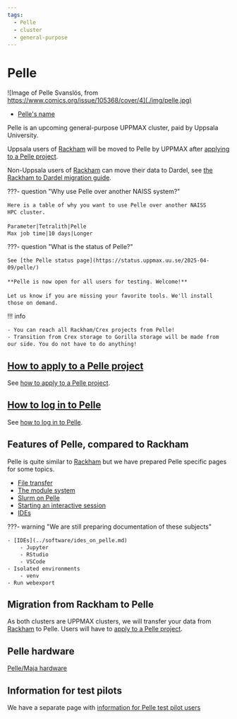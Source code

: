 ```yaml
---
tags:
  - Pelle
  - cluster
  - general-purpose
---
```


# Pelle

![Image of Pelle Svanslös, from https://www.comics.org/issue/105368/cover/4](./img/pelle.jpg)

- [Pelle's name](pelles_name.md)

Pelle is an upcoming general-purpose UPPMAX cluster,
paid by Uppsala University.

Uppsala users of [Rackham](rackham.md) will be moved to Pelle
by UPPMAX after [applying to a Pelle project](../getting_started/project_apply_pelle.md).

Non-Uppsala users of [Rackham](rackham.md) can move their data to
Dardel, see [the Rackham to Dardel migration guide](../cluster_guides/dardel_migration.md).

???- question "Why use Pelle over another NAISS system?"

    Here is a table of why you want to use Pelle over another NAISS
    HPC cluster.

    Parameter|Tetralith|Pelle
    Max job time|10 days|Longer



???- question "What is the status of Pelle?"

    See [the Pelle status page](https://status.uppmax.uu.se/2025-04-09/pelle/)

    **Pelle is now open for all users for testing. Welcome!**

    Let us know if you are missing your favorite tools. We'll install those on demand.

!!! info

    - You can reach all Rackham/Crex projects from Pelle!
    - Transition from Crex storage to Gorilla storage will be made from our side. You do not have to do anything!
    
## [How to apply to a Pelle project](../getting_started/project_apply_pelle.md)

See [how to apply to a Pelle project](../getting_started/project_apply_pelle.md).

## [How to log in to Pelle](../getting_started/login_pelle.md)

See [how to log in to Pelle](../getting_started/login_pelle.md).

## Features of Pelle, compared to Rackham

Pelle is quite similar to [Rackham](rackham.md) but we have prepared Pelle specific pages for some topics.

- [File transfer](transfer_pelle.md)
- [The module system](pelle_modules.md)
- [Slurm on Pelle](slurm_on_pelle.md)
- [Starting an interactive session](start_interactive_session_on_pelle.md)
- [IDEs](../software/ides_on_pelle.md)


???- warning "We are still preparing documentation of these subjects"

    - [IDEs](../software/ides_on_pelle.md)
        - Jupyter
        - RStudio
        - VSCode
    - Isolated environments
        - venv
    - Run webexport


## Migration from Rackham to Pelle

As both clusters are UPPMAX clusters,
we will transfer your data from [Rackham](rackham.md)
to Pelle. Users will have to [apply to a Pelle project](../getting_started/project_apply_pelle.md).

## Pelle hardware

[Pelle/Maja hardware](../hardware/clusters/pelle.md)

## Information for test pilots

We have a separate page with [information for Pelle test pilot users](./pelle_test.md)
